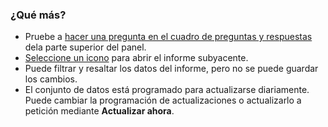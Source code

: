### <a name="what-now"></a>¿Qué más?
* Pruebe a [hacer una pregunta en el cuadro de preguntas y respuestas](../consumer/end-user-q-and-a.md) dela parte superior del panel.
* [Seleccione un icono](../consumer/end-user-tiles.md) para abrir el informe subyacente.
* Puede filtrar y resaltar los datos del informe, pero no se puede guardar los cambios.
* El conjunto de datos está programado para actualizarse diariamente. Puede cambiar la programación de actualizaciones o actualizarlo a petición mediante **Actualizar ahora**.

